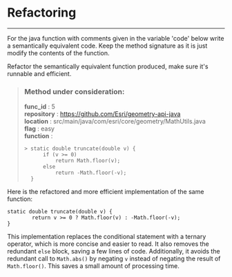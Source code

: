 # Refactoring

---

For the java function with comments given in the variable 'code' below write a semantically equivalent code. Keep the method signature as it is just modify the contents of the function.

Refactor the semantically equivalent function produced, make sure it's runnable and efficient. 

> ### Method under consideration:
> **func_id** : 5 <br/> 
 > **repository** : https://github.com/Esri/geometry-api-java <br/> 
> **location** : src/main/java/com/esri/core/geometry/MathUtils.java <br/> 
> **flag** : easy <br/> 
> **function** : <br/> 
> ``` <br/> 
>> static double truncate(double v) {
>		if (v >= 0)
>			return Math.floor(v);
>		else
>			return -Math.floor(-v);
>	} 
> ``` 


Here is the refactored and more efficient implementation of the same function:

```
static double truncate(double v) {
        return v >= 0 ? Math.floor(v) : -Math.floor(-v);
}
```

This implementation replaces the conditional statement with a ternary operator, which is more concise and easier to read. It also removes the redundant `else` block, saving a few lines of code. Additionally, it avoids the redundant call to `Math.abs()` by negating `v` instead of negating the result of `Math.floor()`. This saves a small amount of processing time.